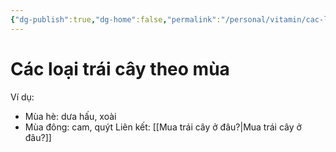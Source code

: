 ```yaml
---
{"dg-publish":true,"dg-home":false,"permalink":"/personal/vitamin/cac-loai-trai-cay-theo-mua/","dgPassFrontmatter":true,"noteIcon":"","updated":"2025-01-14T22:28:29.967+07:00"}
---
```



# Các loại trái cây theo mùa
Ví dụ:
- Mùa hè: dưa hấu, xoài
- Mùa đông: cam, quýt
Liên kết: [[Mua trái cây ở đâu?\|Mua trái cây ở đâu?]]